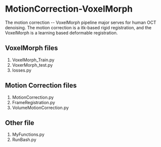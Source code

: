 # MotionCorrection-VoxelMorph
The motion correction -- VoxelMorph pipeline major serves for human OCT denoising. The motion correction is a itk-based rigid registration,
and the VoxelMorph is a learning based deformable registration.

## VoxelMorph files
1. VoxelMorph_Train.py
2. VoxerMorph_test.py
3. losses.py

## Motion Correction files
1. MotionCorrection.py
2. FrameRegistration.py 
3. VolumeMotionCorrection.py

## Other file
1. MyFunctions.py
2. RunBash.py
